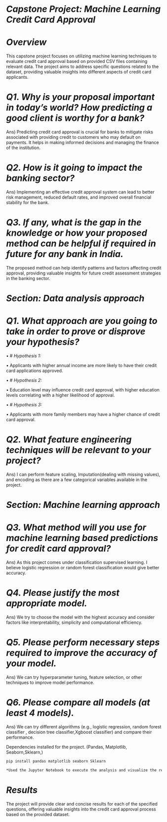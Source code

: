 #  *Capstone Project: Machine Learning Credit Card Approval*

#  *Overview*

This capstone project focuses on utilizing machine learning techniques to evaluate credit card approval based on provided CSV files containing relevant data. The project aims to address specific questions related to the dataset, providing valuable insights into different aspects of credit card applicants.



 # *Q1. Why is your proposal important in today’s world? How predicting a good client is worthy for a bank?*

Ans) Predicting credit card approval is crucial for banks to mitigate risks associated with providing credit to customers who may default on payments.
     It helps in making informed decisions and managing the finance of the institution.
     
# *Q2. How is it going to impact the banking sector?*
Ans) Implementing an effective credit approval system can lead to better risk management, reduced default rates, and improved overall financial stability for the bank.

# *Q3. If any, what is the gap in the knowledge or how your proposed method can be helpful if required in future for any bank in India.*
The proposed method can help identify patterns and factors affecting credit approval, providing valuable insights for future credit assessment strategies in the banking sector.
 
# *Section: Data analysis approach*


# *Q1. What approach are you going to take in order to prove or disprove your hypothesis?*

•	# *Hypothesis 1:*

•	Applicants with higher annual income are more likely to have their credit card applications approved.

•	# *Hypothesis 2:*

•	Education level may influence credit card approval, with higher education levels correlating with a higher likelihood of approval.

•	# *Hypothesis 3:*

•	Applicants with more family members may have a higher chance of credit card approval.
# *Q2. What feature engineering techniques will be relevant to your project?*

Ans) I can perform feature scaling, Imputation(dealing with missing values), and encoding as there are a few categorical variables available in the project.
 
# *Section: Machine learning approach*


# *Q3. What method will you use for machine learning based predictions for credit card approval?*

Ans) As this project comes under classification supervised learning. I believe logistic regression or random forest classification
would give better accuracy.

# *Q4. Please justify the most appropriate model.*

Ans) We try to choose the model with the highest accuracy and consider factors like interpretability, simplicity and computational efficiency.
# *Q5. Please perform necessary steps required to improve the accuracy of your model.*

Ans) We can try hyperparameter tuning, feature selection, or other techniques to improve model performance.

# *Q6. Please compare all models (at least 4 models).*

Ans) We can try different algorithms (e.g., logistic regression, random forest classifier , decision tree classifier,Xgboost classifier) and compare their performance.

 
 Dependencies installed for the project. (Pandas, Matplotlib, Seaborn,Sklearn,)

``` bash 
pip install pandas matplotlib seaborn Sklearn
```

``` bash
*Used the Jupyter Notebook to execute the analysis and visualize the results.*
```


# *Results*

The project will provide clear and concise results for each of the specified questions, offering valuable insights into the credit card approval process based on the provided dataset.


